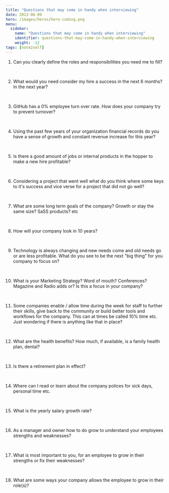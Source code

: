 ```yaml
---
title: "Questions that may come in handy when interviewing"
date: 2013-06-09
hero: /images/heros/hero-coding.png
menu:
  sidebar:
    name: "Questions that may come in handy when interviewing"
    identifier: questions-that-may-come-in-handy-when-interviewing
    weight: -12
tags: [note2self]
---
```


1. Can you clearly define the roles and responsibilities you need me to fill?
<br>

2. What would you need consider my hire a success in the next 6 months? In the next year?
<br>

3. GitHub has a 0% employee turn over rate. How does your company try to prevent turnover? 
<br>

4. Using the past few years of your organization financial records do you have a sense of growth and constant revenue increase for this year?
<br>

5. Is there a good amount of jobs or internal products in the hopper to make a new hire profitable?
<br>

6. Considering a project that went well what do you think where some keys to it's success and vice verse for a project that did not go well?
<br>

7. What are some long term goals of the company? Growth or stay the same size? SaSS products? etc
<br>

8. How will your company look in 10 years?
<br>

9. Technology is always changing and new needs come and old needs go or are less profitable. What do you see to be the next "big thing" for you company to focus on?
<br>

10. What is your Marketing Strategy? Word of mouth? Conferences? Magazine and Radio adds or? Is this a focus in your company?
<br>

11. Some companies enable / allow time during the week for staff to further their skills, give back to the community or build better tools and workflows for the company. This can at times be called 10% time etc. Just wondering if there is anything like that in place?
<br>

12. What are the health benefits? How much, if available, is a family health plan, dental?
<br>

13. Is there a retirement plan in effect?
<br>

14. Where can I read or learn about the company polices for sick days, personal time etc.
<br>

15. What is the yearly salary growth rate?
<br>

16. As a manager and owner how to do grow to understand your employees strengths and weaknesses?
<br>

17. What is most important to you, for an employee to grow in their strengths or fix their weaknesses?
<br>

18. What are some ways your company allows the employee to grow in their role(s)?
<br>